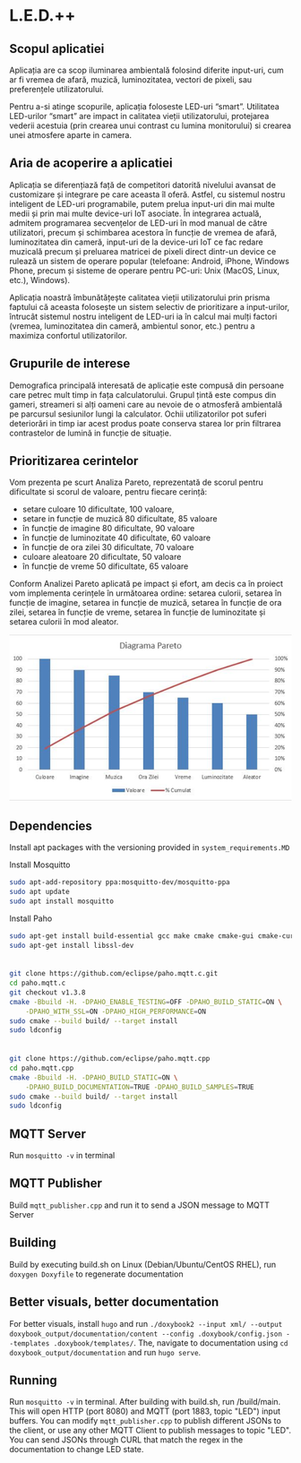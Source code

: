 # L.E.D.++

## Scopul aplicatiei

Aplicația are ca scop iluminarea ambientală folosind diferite input-uri, cum ar fi vremea de afară, muzică, luminozitatea, vectori de pixeli, sau preferențele utilizatorului.

Pentru a-si atinge scopurile, aplicația foloseste LED-uri “smart”. Utilitatea LED-urilor “smart” are impact in calitatea vieții utilizatorului, protejarea vederii acestuia (prin crearea unui contrast cu lumina monitorului) si crearea unei atmosfere aparte in camera.

## Aria de acoperire a aplicatiei

Aplicația se diferențiază față de competitori datorită nivelului avansat de customizare și integrare pe care aceasta îl oferă. Astfel, cu sistemul nostru inteligent de LED-uri programabile, putem prelua input-uri din mai multe medii și prin mai multe device-uri IoT asociate. În integrarea actuală, admitem programarea secvențelor de LED-uri în mod manual de către utilizatori, precum și schimbarea acestora în funcție de vremea de afară, luminozitatea din cameră, input-uri de la device-uri IoT ce fac redare muzicală precum și preluarea matricei de pixeli direct dintr-un device ce rulează un sistem de operare popular (telefoane: Android, iPhone, Windows Phone, precum și sisteme de operare pentru PC-uri: Unix (MacOS, Linux, etc.), Windows). 

Aplicația noastră îmbunătățește calitatea vieții utilizatorului prin prisma faptului că aceasta folosește un sistem selectiv de prioritizare a input-urilor, întrucât sistemul nostru inteligent de LED-uri ia în calcul mai mulți factori (vremea, luminozitatea din cameră, ambientul sonor, etc.) pentru a maximiza confortul utilizatorilor.

## Grupurile de interese

Demografica principală interesată de aplicație este compusă din persoane care petrec mult timp in fața calculatorului. Grupul țintă este compus din gameri, streameri si alți oameni care au nevoie de o atmosferă ambientală pe parcursul sesiunilor lungi la calculator. Ochii utilizatorilor pot suferi deteriorări in timp iar acest produs poate conserva starea lor prin filtrarea contrastelor de lumină in funcție de situație.

## Prioritizarea cerintelor

Vom prezenta pe scurt Analiza Pareto, reprezentată de scorul pentru dificultate si scorul de valoare, pentru fiecare cerință:
- setare culoare 10 dificultate, 100 valoare, 
- setare in funcție de muzică 80 dificultate, 85 valoare
- în funcție de imagine 80 dificultate, 90 valoare
- în funcție de luminozitate 40 dificultate, 60 valoare
- în funcție de ora zilei 30 dificultate, 70 valoare
- culoare aleatoare 20 dificultate, 50 valoare
- în funcție de vreme 50 dificultate, 65 valoare

Conform Analizei Pareto aplicată pe impact și efort, am decis ca în proiect vom implementa cerințele în următoarea ordine: setarea culorii, setarea în funcție de imagine, setarea in funcție de muzică, setarea în funcție de ora zilei, setarea în funcție de vreme, setarea în funcție de luminozitate și setarea culorii în mod aleator.

![Diagrama Pareto](img/Diagrama_Pareto.JPG)


## Dependencies

Install apt packages with the versioning provided in `system_requirements.MD`

Install Mosquitto

```sh
sudo apt-add-repository ppa:mosquitto-dev/mosquitto-ppa
sudo apt update
sudo apt install mosquitto
```

Install Paho

```sh
sudo apt-get install build-essential gcc make cmake cmake-gui cmake-curses-gui
sudo apt-get install libssl-dev


git clone https://github.com/eclipse/paho.mqtt.c.git
cd paho.mqtt.c
git checkout v1.3.8
cmake -Bbuild -H. -DPAHO_ENABLE_TESTING=OFF -DPAHO_BUILD_STATIC=ON \
    -DPAHO_WITH_SSL=ON -DPAHO_HIGH_PERFORMANCE=ON
sudo cmake --build build/ --target install
sudo ldconfig


git clone https://github.com/eclipse/paho.mqtt.cpp
cd paho.mqtt.cpp
cmake -Bbuild -H. -DPAHO_BUILD_STATIC=ON \
    -DPAHO_BUILD_DOCUMENTATION=TRUE -DPAHO_BUILD_SAMPLES=TRUE
sudo cmake --build build/ --target install
sudo ldconfig
```

## MQTT Server

Run `mosquitto -v` in terminal

## MQTT Publisher

Build `mqtt_publisher.cpp` and run it to send a JSON message to MQTT Server

## Building

Build by executing build.sh on Linux (Debian/Ubuntu/CentOS RHEL), run `doxygen Doxyfile` to regenerate documentation

## Better visuals, better documentation

For better visuals, install `hugo` and run `./doxybook2 --input xml/ --output doxybook_output/documentation/content --config .doxybook/config.json --templates .doxybook/templates/`.
The, navigate to documentation using `cd doxybook_output/documentation` and run `hugo serve`.

## Running

Run `mosquitto -v` in terminal.
After building with build.sh, run /build/main. This will open HTTP (port 8080) and MQTT (port 1883, topic "LED") input buffers.
You can modify `mqtt_publisher.cpp` to publish different JSONs to the client, or use any other MQTT Client to publish messages to topic "LED".
You can send JSONs through CURL that match the regex in the documentation to change LED state.
